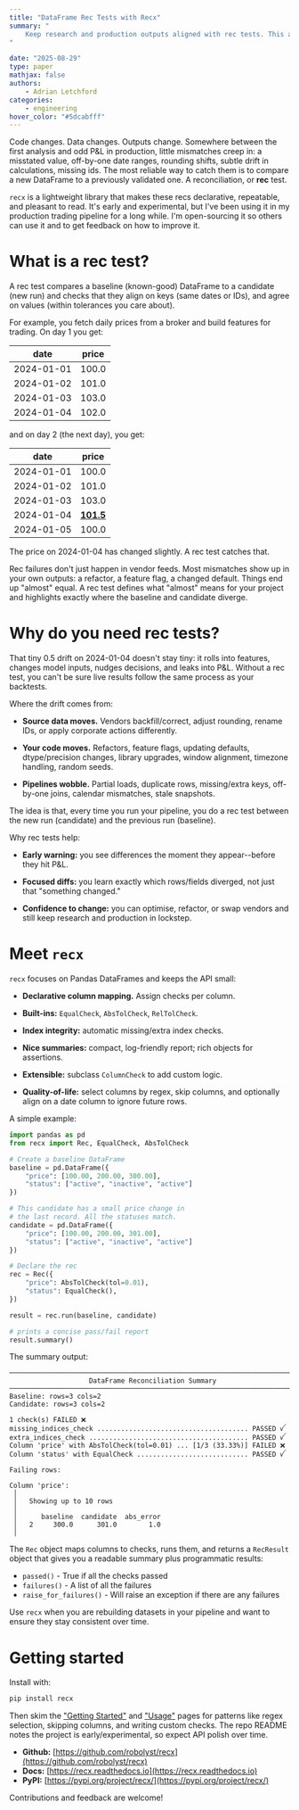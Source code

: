 ```yaml
---
title: "DataFrame Rec Tests with Recx"
summary: "
    Keep research and production outputs aligned with rec tests. This article explains the concept and introduces a tiny Python library for clean, tolerance-aware tests.
"

date: "2025-08-29"
type: paper
mathjax: false
authors:
    - Adrian Letchford
categories:
    - engineering
hover_color: "#5dcabfff"
---
```


Code changes. Data changes. Outputs change. Somewhere between the first analysis and odd P&L in production, little mismatches creep in: a misstated value, off-by-one date ranges, rounding shifts, subtle drift in calculations, missing ids. The most reliable way to catch them is to compare a new DataFrame to a previously validated one. A reconciliation, or **rec** test. 

`recx` is a lightweight library that makes these recs declarative, repeatable, and pleasant to read. It's early and experimental, but I've been using it in my production trading pipeline for a long while. I'm open-sourcing it so others can use it and to get feedback on how to improve it.

# What is a rec test?

A rec test compares a baseline (known-good) DataFrame to a candidate (new run) and checks that they align on keys (same dates or IDs), and agree on values (within tolerances you care about).

For example, you fetch daily prices from a broker and build features for trading. On day 1 you get:

| date       | price |
|------------|-------|
| 2024-01-01 | 100.0 |
| 2024-01-02 | 101.0 |
| 2024-01-03 | 103.0 |
| 2024-01-04 | 102.0 |

and on day 2 (the next day), you get:

| date       | price |
|------------|-------|
| 2024-01-01 | 100.0 |
| 2024-01-02 | 101.0 |
| 2024-01-03 | 103.0 |
| 2024-01-04 |<ins>**101.5**</ins> |
| 2024-01-05 | 100.0 |

The price on 2024-01-04 has changed slightly. A rec test catches that.

Rec failures don't just happen in vendor feeds. Most mismatches show up in your own outputs: a refactor, a feature flag, a changed default. Things end up "almost" equal. A rec test defines what "almost" means for your project and highlights exactly where the baseline and candidate diverge.

# Why do you need rec tests?

That tiny 0.5 drift on 2024-01-04 doesn't stay tiny: it rolls into features, changes model inputs, nudges decisions, and leaks into P&L. Without a rec test, you can't be sure live results follow the same process as your backtests.

Where the drift comes from:

* **Source data moves.** Vendors backfill/correct, adjust rounding, rename IDs, or apply corporate actions differently.

* **Your code moves.** Refactors, feature flags, updating defaults, dtype/precision changes, library upgrades, window alignment, timezone handling, random seeds.

* **Pipelines wobble.** Partial loads, duplicate rows, missing/extra keys, off-by-one joins, calendar mismatches, stale snapshots.

The idea is that, every time you run your pipeline, you do a rec test between the new run (candidate) and the previous run (baseline).

Why rec tests help:

* **Early warning:** you see differences the moment they appear--before they hit P&L.

* **Focused diffs:** you learn exactly which rows/fields diverged, not just that "something changed."

* **Confidence to change:** you can optimise, refactor, or swap vendors and still keep research and production in lockstep.

# Meet `recx`

`recx` focuses on Pandas DataFrames and keeps the API small:

* **Declarative column mapping.** Assign checks per column.

* **Built-ins:** `EqualCheck`, `AbsTolCheck`, `RelTolCheck`.

* **Index integrity:** automatic missing/extra index checks.

* **Nice summaries:** compact, log-friendly report; rich objects for assertions.

* **Extensible:** subclass `ColumnCheck` to add custom logic.

* **Quality-of-life:** select columns by regex, skip columns, and optionally align on a date column to ignore future rows.

A simple example:
```python
import pandas as pd
from recx import Rec, EqualCheck, AbsTolCheck

# Create a baseline DataFrame
baseline = pd.DataFrame({
    "price": [100.00, 200.00, 300.00],
    "status": ["active", "inactive", "active"]
})

# This candidate has a small price change in
# the last record. All the statuses match.
candidate = pd.DataFrame({
    "price": [100.00, 200.00, 301.00],
    "status": ["active", "inactive", "active"]
})

# Declare the rec
rec = Rec({
    "price": AbsTolCheck(tol=0.01),
    "status": EqualCheck(),
})

result = rec.run(baseline, candidate)

# prints a concise pass/fail report
result.summary()
```

The summary output:
```text
───────────────────────────────────────────────────────────────────────
                    DataFrame Reconciliation Summary                   
───────────────────────────────────────────────────────────────────────
Baseline: rows=3 cols=2
Candidate: rows=3 cols=2

1 check(s) FAILED ❌
missing_indices_check ...................................... PASSED ꪜ
extra_indices_check ........................................ PASSED ꪜ
Column 'price' with AbsTolCheck(tol=0.01) ... [1/3 (33.33%)] FAILED ❌
Column 'status' with EqualCheck ............................ PASSED ꪜ

Failing rows:

Column 'price':
 │   
 │   Showing up to 10 rows
 │   
 │      baseline  candidate  abs_error
 │   2     300.0      301.0        1.0
 │   
```

The `Rec` object maps columns to checks, runs them, and returns a `RecResult` object that gives you a readable summary plus programmatic results:
*  `passed()` - True if all the checks passed
* `failures()` - A list of all the failures
* `raise_for_failures()` - Will raise an exception if there are any failures

Use `recx` when you are rebuilding datasets in your pipeline and want to ensure they stay consistent over time.


# Getting started

Install with:
```bash
pip install recx
```

Then skim the ["Getting Started"](https://recx.readthedocs.io/en/latest/getting-started/) and ["Usage"](https://recx.readthedocs.io/en/latest/usage/) pages for patterns like regex selection, skipping columns, and writing custom checks. The repo README notes the project is early/experimental, so expect API polish over time.

- **Github:** [https://github.com/robolyst/recx](https://github.com/robolyst/recx)
- **Docs:** [https://recx.readthedocs.io](https://recx.readthedocs.io)
- **PyPI:** [https://pypi.org/project/recx/](https://pypi.org/project/recx/)

Contributions and feedback are welcome! 
